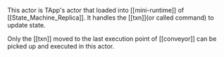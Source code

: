 This actor is TApp's actor that loaded into [[mini-runtime]] of [[State_Machine_Replica]]. It handles the [[txn]](or called command) to update state. 

Only the [[txn]] moved to the last execution point of [[conveyor]] can be picked up and executed in this actor.
